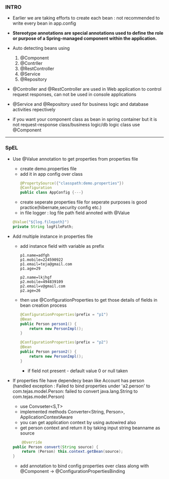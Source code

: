 ### INTRO
- Earlier we are taking efforts to create each bean : not recommended to write every bean in app.config
- **Stereotype annotations are special annotations used to define the role or purpose of a Spring-managed component within the application.**
- Auto detecting beans using
    1. @Component
    2. @Contrller
    3. @RestController
    4. @Service
    5. @Repository

- @Controller and @RestController are used in Web application to control request responses, can not be used in console applications
- @Service and @Repository used for business logic and database activities repectively
- if you want your component class as bean in spring container but it is not request-response class/business logic/db logic class use @Component

---

### SpEL
- Use @Value annotation to get properties from properties file
    - create demo.properties file
    - add it in app config over class
        ```java
        @PropertySource({"classpath:demo.properties"})
        @Configuration
        public class AppConfig {---}
        ```
    - create seperate properties file for seperate purposes is good practice(hibernate,security config etc.)
    - in file logger : log file path field annoted with @Value
    ```java
    @Value("${log.filepath}")
	private String logFilePath;
    ```
    

- Add multiple instance in properties file
    - add instance field with variable as prefix
        ```properties
        p1.name=adfgh
        p1.mobile=224590922
        p1.email=teja@gmail.com
        p1.age=29

        p2.name=lkjhgf
        p2.mobile=494839109
        p2.email=v@gmail.com
        p2.age=26
        ```
    - then use @ConfigurationProperties to get those details of fields in bean creation process
        ```java 	
        @ConfigurationProperties(prefix = "p1")
        @Bean
        public Person person1() {
            return new PersonImpl();
        }

        @ConfigurationProperties(prefix = "p2")
        @Bean
        public Person person2() {
            return new PersonImpl();
        }
        ```
        - if field not present - default value 0 or null taken

- If properties file have dependecy bean like Account has person (handled exception : Failed to bind properties under 'a2.person' to com.tejas.model.Person: failed to convert java.lang.String to com.tejas.model.Person)
    - use Convseter<S,T>
    - implemented methods Converter<String, Person>, ApplicationContextAware 
    - you can get application context by using autowired also
    - get person context and return it by taking input string beanname as source
    ```java
    	@Override
	public Person convert(String source) {
		return (Person) this.context.getBean(source);
	}

    ``` 
    - add annotation to bind config properties over class along with @Component -> @ConfigurationPropertiesBinding